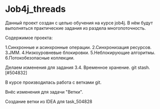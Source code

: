 # **Job4j_threads**

Данный проект создан с целью обучения на курсе job4j. В нём будут выполняться практические задания 
из раздела многопоточность.

Содержимое проекта:

1.Синхронные и асинхронные операции.
2.Синхронизация ресурсов.
3.JMM.
4.Низкоуровневые блокировки.
5.Неблокирующие алгоритмы.
6.Потокобезопасные коллекции.

Делаем изменения для задания 3.4. Временное хранение. git stash. [#504832]

В курсе производилась работа с ветками git.

Внёс изменения для задачи "Ветки".

Создание ветки из IDEA для task_504828